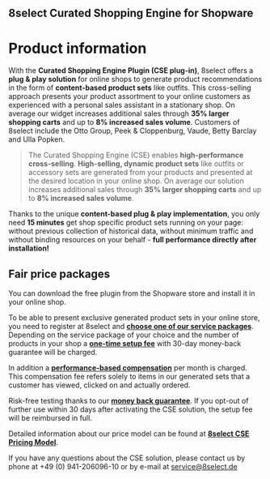 ##  8select Curated Shopping Engine for Shopware
#  Product information


With the **Curated Shopping Engine Plugin (CSE plug-in)**, 8select offers a **plug & play solution** for online shops to generate product recommendations in the form of **content-based product sets** like outfits. This cross-selling approach presents your product assortment to your online customers as experienced with a personal sales assistant in a stationary shop. On average our widget increases additional sales through **35% larger shopping carts** and up to **8% increased sales volume**. Customers of 8select include the Otto Group, Peek & Cloppenburg, Vaude, Betty Barclay and Ulla Popken.

> The Curated Shopping Engine (CSE) enables **high-performance cross-selling**. **High-selling, dynamic product sets** like outfits or accessory sets are generated from your products and presented at the desired location in your online shop. On average our solution increases additional sales through **35% larger shopping carts** and up to **8% increased sales volume**. 

Thanks to the unique **content-based plug & play implementation**, you only need **15 minutes** get shop specific product sets running on your page: without previous collection of historical data, without minimum traffic and without binding resources on your behalf - **full performance directly after installation!**

## Fair price packages

You can download the free plugin from the Shopware store and install it in your online shop.


To be able to present exclusive generated product sets in your online store, you need to register at 8select and **[choose one of our service packages](https://www.8select.com/cse-pricing)**. Depending on the service package of your choice and the number of products in your shop a  **[one-time setup fee](https://www.8select.com/cse-pricing)** with 30-day money-back guarantee will be charged.


In addition a **[performance-based compensation](https://www.8select.com/cse-pricing)** per month is charged. This compensation fee refers solely to items in our generated sets that a customer has viewed, clicked on and actually ordered.

Risk-free testing thanks to our **[money back guarantee](https://www.8select.com/cse-pricing)**. If you opt-out of further use within 30 days after activating the CSE solution, the setup fee will be reimbursed in full.

Detailed information about our price model can be found at **[8select CSE Pricing Model](https://www.8select.com/cse-pricing)**.

If you have any questions about the CSE solution, please contact us by phone at +49 (0) 941-206096-10 or by e-mail at service@8select.de
